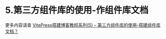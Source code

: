 # 5.第三方组件库的使用-作组件库文档

更多内容请查
[VitePress搭建博客教程系列(5) – 第三方组件库的使用-搭建组件库文档？](http://www.qianduan8.com/2048.html)